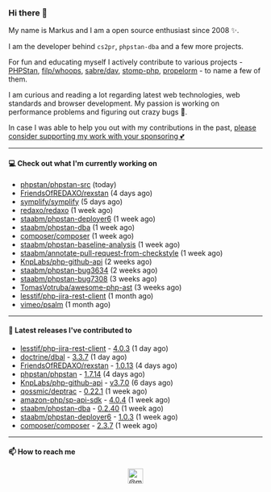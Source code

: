 ### Hi there 👋



My name is Markus and I am a open source enthusiast since 2008 ✨.

I am the developer behind `cs2pr`, `phpstan-dba` and a few more projects.

For fun and educating myself I actively contribute to various projects - [PHPStan](https://github.com/phpstan/phpstan-src), [filp/whoops](https://github.com/filp/whoops), [sabre/dav](https://github.com/sabre-io/dav), [stomp-php](https://github.com/stomp-php/stomp-php), [propelorm](https://github.com/propelorm) - to name a few of them.

I am curious and reading a lot regarding latest web technologies, web standards and browser development. My passion is working on performance problems and figuring out crazy bugs 🐜.

In case I was able to help you out with my contributions in the past, [please consider supporting my work with your sponsoring 💕](https://github.com/sponsors/staabm)


---

#### 💻 Check out what I'm currently working on

- [phpstan/phpstan-src](https://github.com/phpstan/phpstan-src) (today)
- [FriendsOfREDAXO/rexstan](https://github.com/FriendsOfREDAXO/rexstan) (4 days ago)
- [symplify/symplify](https://github.com/symplify/symplify) (5 days ago)
- [redaxo/redaxo](https://github.com/redaxo/redaxo) (1 week ago)
- [staabm/phpstan-deployer6](https://github.com/staabm/phpstan-deployer6) (1 week ago)
- [staabm/phpstan-dba](https://github.com/staabm/phpstan-dba) (1 week ago)
- [composer/composer](https://github.com/composer/composer) (1 week ago)
- [staabm/phpstan-baseline-analysis](https://github.com/staabm/phpstan-baseline-analysis) (1 week ago)
- [staabm/annotate-pull-request-from-checkstyle](https://github.com/staabm/annotate-pull-request-from-checkstyle) (1 week ago)
- [KnpLabs/php-github-api](https://github.com/KnpLabs/php-github-api) (2 weeks ago)
- [staabm/phpstan-bug3634](https://github.com/staabm/phpstan-bug3634) (2 weeks ago)
- [staabm/phpstan-bug7308](https://github.com/staabm/phpstan-bug7308) (3 weeks ago)
- [TomasVotruba/awesome-php-ast](https://github.com/TomasVotruba/awesome-php-ast) (3 weeks ago)
- [lesstif/php-jira-rest-client](https://github.com/lesstif/php-jira-rest-client) (1 month ago)
- [vimeo/psalm](https://github.com/vimeo/psalm) (1 month ago)

---

#### 🔭 Latest releases I've contributed to

- [lesstif/php-jira-rest-client](https://github.com/lesstif/php-jira-rest-client) - [4.0.3](https://github.com/lesstif/php-jira-rest-client/releases/tag/4.0.3) (1 day ago)
- [doctrine/dbal](https://github.com/doctrine/dbal) - [3.3.7](https://github.com/doctrine/dbal/releases/tag/3.3.7) (1 day ago)
- [FriendsOfREDAXO/rexstan](https://github.com/FriendsOfREDAXO/rexstan) - [1.0.13](https://github.com/FriendsOfREDAXO/rexstan/releases/tag/1.0.13) (4 days ago)
- [phpstan/phpstan](https://github.com/phpstan/phpstan) - [1.7.14](https://github.com/phpstan/phpstan/releases/tag/1.7.14) (4 days ago)
- [KnpLabs/php-github-api](https://github.com/KnpLabs/php-github-api) - [v3.7.0](https://github.com/KnpLabs/php-github-api/releases/tag/v3.7.0) (6 days ago)
- [qossmic/deptrac](https://github.com/qossmic/deptrac) - [0.22.1](https://github.com/qossmic/deptrac/releases/tag/0.22.1) (1 week ago)
- [amazon-php/sp-api-sdk](https://github.com/amazon-php/sp-api-sdk) - [4.0.4](https://github.com/amazon-php/sp-api-sdk/releases/tag/4.0.4) (1 week ago)
- [staabm/phpstan-dba](https://github.com/staabm/phpstan-dba) - [0.2.40](https://github.com/staabm/phpstan-dba/releases/tag/0.2.40) (1 week ago)
- [staabm/phpstan-deployer6](https://github.com/staabm/phpstan-deployer6) - [1.0.3](https://github.com/staabm/phpstan-deployer6/releases/tag/1.0.3) (1 week ago)
- [composer/composer](https://github.com/composer/composer) - [2.3.7](https://github.com/composer/composer/releases/tag/2.3.7) (1 week ago)

---

#### 📫 How to reach me

<p align="center">
<a href="https://twitter.com/@markusstaab" target="blank"><img align="center" src="https://cdn.jsdelivr.net/npm/simple-icons@3.0.1/icons/twitter.svg" alt="@markusstaab" height="30" width="30" /></a>
</p>
